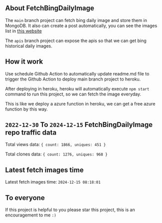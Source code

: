 ## About FetchBingDailyImage

The `main` branch project can fetch bing daily image and store them in MongoDB.
It also can create a post automatically, you can see the images list in [this website](https://oursalbum.netlify.app)

The `apis` branch project can expose the apis so that we can get bing historical daily images.

## How it work

Use schedule Github Action to automatically update readme.md file to trigger the Github Action to deploy main branch project to heroku.

After deploying in heroku, heroku will automatically execute `npm start` command to run this project, so we can fetch the image everyday.

This is like we deploy a azure function in heroku, we can get a free azure function by this way.

## `2022-12-30` To `2024-12-15` FetchBingDailyImage repo traffic data

Total views data: `{ count: 1866, uniques: 451 }`

Total clones data: `{ count: 1276, uniques: 968 }`

## Latest fetch images time

Latest fetch images time: `2024-12-15 08:18:01`

## To everyone

If this project is helpful to you please star this project, this is an encouragement to me `:)`




